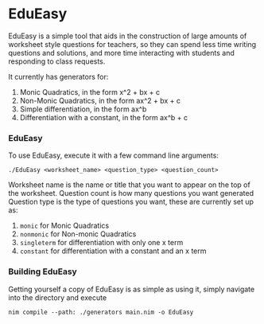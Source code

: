 # EduEasy

EduEasy is a simple tool that aids in the construction of large amounts of worksheet style questions for teachers, so they can spend less time writing questions and solutions, and more time interacting with students and responding to class requests.

It currently has generators for:
  1. Monic Quadratics, in the form x^2 + bx + c
  2. Non-Monic Quadratics, in the form ax^2 + bx + c
  3. Simple differentiation, in the form ax^b
  4. Differentiation with a constant, in the form ax^b + c

### EduEasy
To use EduEasy, execute it with a few command line arguments:
```shell
./EduEasy <worksheet_name> <question_type> <question_count>
```

Worksheet name is the name or title that you want to appear on the top of the worksheet.
Question count is how many questions you want generated
Question type is the type of questions you want, these are currently set up as:

  1. `monic` for Monic Quadratics
  2. `nonmonic` for Non-monic Quadratics
  3. `singleterm` for differentiation with only one x term
  4. `constant` for differentiation with a constant and an x term

### Building EduEasy
Getting yourself a copy of EduEasy is as simple as using it, simply navigate into the directory and execute
``` shell
nim compile --path: ./generators main.nim -o EduEasy
```
